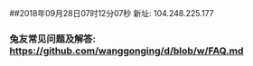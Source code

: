 ##2018年09月28日07时12分07秒 新址: 104.248.225.177
### 兔友常见问题及解答: https://github.com/wanggonging/d/blob/w/FAQ.md

